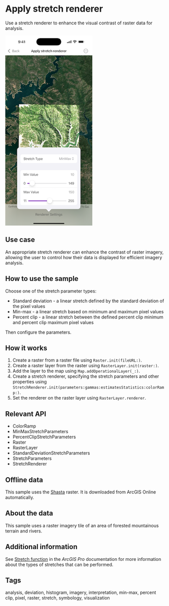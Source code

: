 # Apply stretch renderer

Use a stretch renderer to enhance the visual contrast of raster data for analysis.

![Image of apply stretch renderer sample](apply-stretch-renderer.png)

## Use case

An appropriate stretch renderer can enhance the contrast of raster imagery, allowing the user to control how their data is displayed for efficient imagery analysis.

## How to use the sample

Choose one of the stretch parameter types:

* Standard deviation - a linear stretch defined by the standard deviation of the pixel values
* Min-max - a linear stretch based on minimum and maximum pixel values
* Percent clip - a linear stretch between the defined percent clip minimum and percent clip maximum pixel values

Then configure the parameters.

## How it works

1. Create a raster from a raster file using `Raster.init(fileURL:)`.
2. Create a raster layer from the raster using `RasterLayer.init(raster:)`.
3. Add the layer to the map using `Map.addOperationalLayer(_:)`.
4. Create a stretch renderer, specifying the stretch parameters and other properties using `StretchRenderer.init(parameters:gammas:estimatesStatistics:colorRamp:)`.
5. Set the renderer on the raster layer using `RasterLayer.renderer`.

## Relevant API

* ColorRamp
* MinMaxStretchParameters
* PercentClipStretchParameters
* Raster
* RasterLayer
* StandardDeviationStretchParameters
* StretchParameters
* StretchRenderer

## Offline data

This sample uses the [Shasta](https://arcgisruntime.maps.arcgis.com/home/item.html?id=7c4c679ab06a4df19dc497f577f111bd) raster. It is downloaded from ArcGIS Online automatically.

## About the data

This sample uses a raster imagery tile of an area of forested mountainous terrain and rivers.

## Additional information

See [Stretch function](https://pro.arcgis.com/en/pro-app/latest/help/analysis/raster-functions/stretch-function.htm) in the *ArcGIS Pro* documentation for more information about the types of stretches that can be performed.

## Tags

analysis, deviation, histogram, imagery, interpretation, min-max, percent clip, pixel, raster, stretch, symbology, visualization
